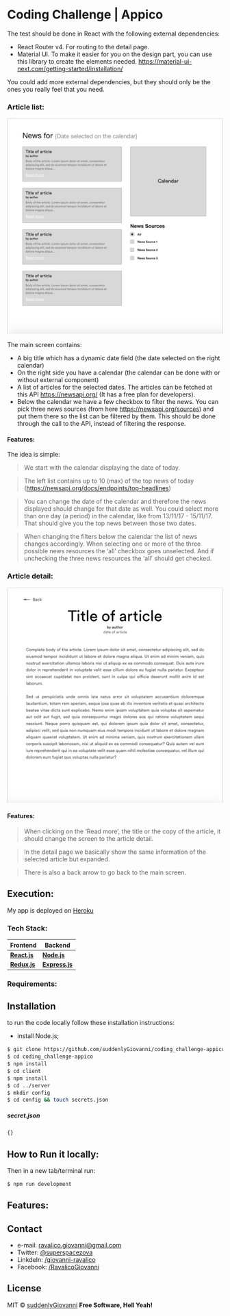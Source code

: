 Coding Challenge | Appico
=============================================

The test should be done in React with the following external dependencies:
 - React Router v4. For routing to the detail page.
 - Material UI. To make it easier for you on the design part, you can use this library to create the elements needed. https://material-ui-next.com/getting-started/installation/

You could add more external dependencies, but they should only be the ones you really feel that you need.

### Article list:
![article-list](./readme/article-list.png)

The main screen contains:
- A big title which has a dynamic date field (the date selected on the right calendar)
- On the right side you have a calendar (the calendar can be done with or without external component)
- A list of articles for the selected dates. The articles can be fetched at this API https://newsapi.org/ (It has a free plan for developers).
- Below the calendar we have a few checkbox to filter the news.
You can pick three news sources (from here https://newsapi.org/sources) and put them there so the list can be filtered by them. This should be done through the call to the API, instead of filtering the response.

#### Features:
The idea is simple:

> We start with the calendar displaying the date of today.

> The left list contains up to 10 (max) of the top news of today (https://newsapi.org/docs/endpoints/top-headlines)

> You can change the date of the calendar and therefore the news displayed should change for that date as well.
You could select more than one day (a period) in the calendar, like from 13/11/17 - 15/11/17. That should give you the top news between those two dates.

> When changing the filters below the calendar the list of news changes accordingly. When selecting one or more of the three possible news resources the ‘all’ checkbox goes unselected. And if unchecking the three news resources the ‘all' should get checked.

### Article detail:
![article-display](./readme/article-display.png)
#### Features:
> When clicking on the ‘Read more’, the title or the copy of the article, it should change the screen to the article detail.

> In the detail page we basically show the same information of the selected article but expanded.

> There is also a back arrow to go back to the main screen.

## Execution:
My app is deployed on [Heroku](https://appico-news.herokuapp.com/)

### Tech Stack:
| **Frontend** | **Backend** |
| ------ | ------ |
**[React.js]** | **[Node.js]** |
**[Redux.js]** | **[Express.js]** |




### Requirements:


## Installation
to run the code locally follow these installation instructions:
- install Node.js;

```bash
$ git clone https://github.com/suddenlyGiovanni/coding_challenge-appico.git
$ cd coding_challenge-appico
$ npm install
$ cd client
$ npm install
$ cd ../server
$ mkdir config
$ cd config && touch secrets.json
```

##### secret.json

```javascript
{}
```

## How to Run it locally:
Then in a new tab/terminal run:
```bash
$ npm run development
```


## Features:

## Contact
* e-mail: ravalico.giovanni@gmail.com
* Twitter: [@superspacezova](https://twitter.com/superspacezova "twitterhandle on twitter")
* LinkdeIn: [/giovanni-ravalico]
* Facebook: [/RavalicoGiovanni](https://www.facebook.com/RavalicoGiovanni)

License
----
MIT © [suddenlyGiovanni]
**Free Software, Hell Yeah!**



[//]: # (These are reference links used in the body of this note and get stripped out when the markdown processor does its job. There is no need to format nicely because it shouldn't be seen. Thanks SO - http://stackoverflow.com/questions/4823468/store-comments-in-markdown-syntax)

[//]: # (Contact references:)
   [suddenlyGiovanni]: <https://github.com/suddenlyGiovanni/>
   [/giovanni-ravalico]: <https://www.linkedin.com/in/giovanni-ravalico/>
   [@superspacezova]: <https://twitter.com/superspacezova>

[//]: # (Tech Stack references:)
   [React.js]: <https://reactjs.org/docs/installation.html>
   [Node.js]: <https://nodejs.org/dist/latest-v8.x/docs/api/>
   [Redux.js]: <http://redux.js.org/>
   [Express.js]: <http://expressjs.com/en/4x/api.html>
